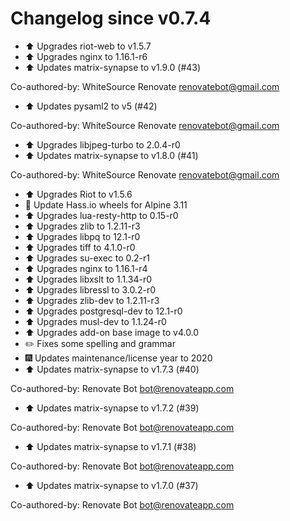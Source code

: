 # Changelog since v0.7.4
- :arrow_up: Upgrades riot-web to v1.5.7 
- :arrow_up: Upgrades nginx to 1.16.1-r6 
- :arrow_up: Updates matrix-synapse to v1.9.0 (#43)

Co-authored-by: WhiteSource Renovate <renovatebot@gmail.com> 
- :arrow_up: Updates pysaml2 to v5 (#42)

Co-authored-by: WhiteSource Renovate <renovatebot@gmail.com> 
- :arrow_up: Upgrades libjpeg-turbo to 2.0.4-r0 
- :arrow_up: Updates matrix-synapse to v1.8.0 (#41)

Co-authored-by: WhiteSource Renovate <renovatebot@gmail.com> 
- :arrow_up: Upgrades Riot to v1.5.6 
- :hammer: Update Hass.io wheels for Alpine 3.11 
- :arrow_up: Upgrades lua-resty-http to 0.15-r0 
- :arrow_up: Upgrades zlib to 1.2.11-r3 
- :arrow_up: Upgrades libpq to 12.1-r0 
- :arrow_up: Upgrades tiff to 4.1.0-r0 
- :arrow_up: Upgrades su-exec to 0.2-r1 
- :arrow_up: Upgrades nginx to 1.16.1-r4 
- :arrow_up: Upgrades libxslt to 1.1.34-r0 
- :arrow_up: Upgrades libressl to 3.0.2-r0 
- :arrow_up: Upgrades zlib-dev to 1.2.11-r3 
- :arrow_up: Upgrades postgresql-dev to 12.1-r0 
- :arrow_up: Upgrades musl-dev to 1.1.24-r0 
- :arrow_up: Upgrades add-on base image to v4.0.0 
- :pencil2: Fixes some spelling and grammar 
- :fireworks: Updates maintenance/license year to 2020 
- :arrow_up: Updates matrix-synapse to v1.7.3 (#40)



Co-authored-by: Renovate Bot <bot@renovateapp.com> 
- :arrow_up: Updates matrix-synapse to v1.7.2 (#39)



Co-authored-by: Renovate Bot <bot@renovateapp.com> 
- :arrow_up: Updates matrix-synapse to v1.7.1 (#38)



Co-authored-by: Renovate Bot <bot@renovateapp.com> 
- :arrow_up: Updates matrix-synapse to v1.7.0 (#37)



Co-authored-by: Renovate Bot <bot@renovateapp.com> 
